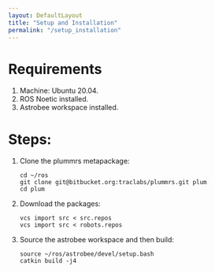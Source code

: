 ```yaml
---
layout: DefaultLayout
title: "Setup and Installation"
permalink: "/setup_installation"
---
```


Requirements
=============
1. Machine: Ubuntu 20.04.
2. ROS Noetic installed.
3. Astrobee workspace installed.

Steps:
======

1. Clone the plummrs metapackage: 
   ```
   cd ~/ros
   git clone git@bitbucket.org:traclabs/plummrs.git plum
   cd plum
   ``` 
2. Download the packages:
   ```
   vcs import src < src.repos
   vcs import src < robots.repos
   ```
3. Source the astrobee workspace and then build:
   ```
   source ~/ros/astrobee/devel/setup.bash
   catkin build -j4
   ```
